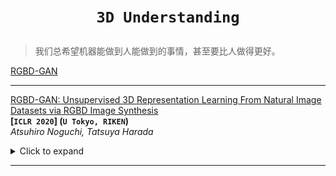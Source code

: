 # <p align=center>`3D Understanding`</p>

> 我们总希望机器能做到人能做到的事情，甚至要比人做得更好。



[RGBD-GAN](#RGBD-GAN)

---

<span id="RGBD-GAN"></span>
[RGBD-GAN: Unsupervised 3D Representation Learning From Natural Image Datasets via RGBD Image Synthesis](https://arxiv.org/pdf/1909.12573.pdf)  
**[`ICLR 2020`] (`U Tokyo, RIKEN`)**  
*Atsuhiro Noguchi, Tatsuya Harada*

<details><summary>Click to expand</summary><p>

<div align=center><img width="500" src="https://raw.githubusercontent.com/yzy1996/Image-Hosting/master/20210709115756.png"/></div>

> **Summary**

They hope to understand **3D geometries** from 2D images by disentangling **object identity** (shape and texture) and **camera pose** (camera rotation, translation, and intrinsics). 

> **Details**

$T(x)$ donates a stochastic data augmentation function. $D(x)$ donates the last layer before the activation function. The proposed regularization is given by:











</p></details>

---

